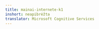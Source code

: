 ```yaml
---
title: mainai-internete-k1
inshort: neapibrėžta
translator: Microsoft Cognitive Services
---
```




